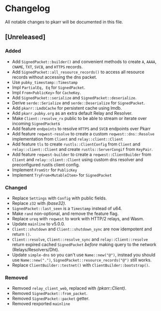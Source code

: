 # Changelog

All notable changes to pkarr will be documented in this file.

## [Unreleased]

### Added

- Add `SignedPacket::builder()` and convenient methods to create `A`, `AAAA`, `CNAME`, `TXT`, `SVCB`, and `HTTPS` records.
- Add `SignedPacket::all_resource_records()` to access all resource records without accessing the dns packet.
- Use `pubky_timestamp::Timestamp` 
- Impl `PartialEq, Eq` for `SignedPacket`.
- Impl `From<PublicKey>` for `CacheKey`.
- Add `SignedPacket::serialize` and `SignedPacket::deserialize`.
- Derive `serde::Serialize` and `serde::Deserialize` for `SignedPacket`.
- Add `pkarr::LmdbCache` for persistent cache using lmdb.
- Add `pkarr.pubky.org` as an extra default Relay and Resolver.
- Make `Client::resolve_rx` public to be able to stream or iterate over incoming `SignedPacket`s
- Add feature `endpoints` to resolve `HTTPS` and `SVCB` endpoints over Pkarr
- Add feature `reqwest-resolve` to create a custom `reqwest::dns::Resolve` implementation from `Client` and `relay::client::Client`
- Add feature `tls` to create `rustls::ClientConfig` from `Client` and `relay::client::Client` and create `rustls::ServerCongif` from `KeyPair`.
- Add feature `reqwest-builder` to create a `reqwest::ClientBuilder` from `Client` and `relay::client::Client` using custom dns resolver and preconfigured rustls client config.
- Implement `FromStr` for `PublicKey`
- Implement `TryFrom<MutableItem>` for `SignedPacket`

### Changed

- Replace `Settings` with `Config` with public fields.
- Replace `z32` with *(base32)*.
- `SignedPacket::last_seen` is a `Timestamp` instead of u64.
- Make `rand` non-optional, and remove the feature flag.
- Replace `ureq` with `reqwest` to work with HTTP/2 relays, and Wasm.
- Update `mainline` to v5.0.0.
- `Client::shutdown` and `Client::shutdown_sync` are now idempotent and return `()`.
- `Client::resolve`, `Client::resolve_sync` and `relay::Client::resolve` return expired cached `SignedPacket` _before_ making query to the network (Relays/Resolvers/Dht).
- Update `simple-dns` so you can't use `Name::new("@")`, instead you should use `Name::new(".")`, `SignedPacket::resource_records("@")` still works.
- Replace `ClientBuilder::testnet()` with `ClientBuilder::bootstrap()`.

### Removed

- Remvoed `relay_client_web`, replaced with *(pkarr::Client)*.
- Removed `SignedPacket::from_packet`.
- Removed `SignedPacket::packet` getter.
- Removed rexported `mainline`
